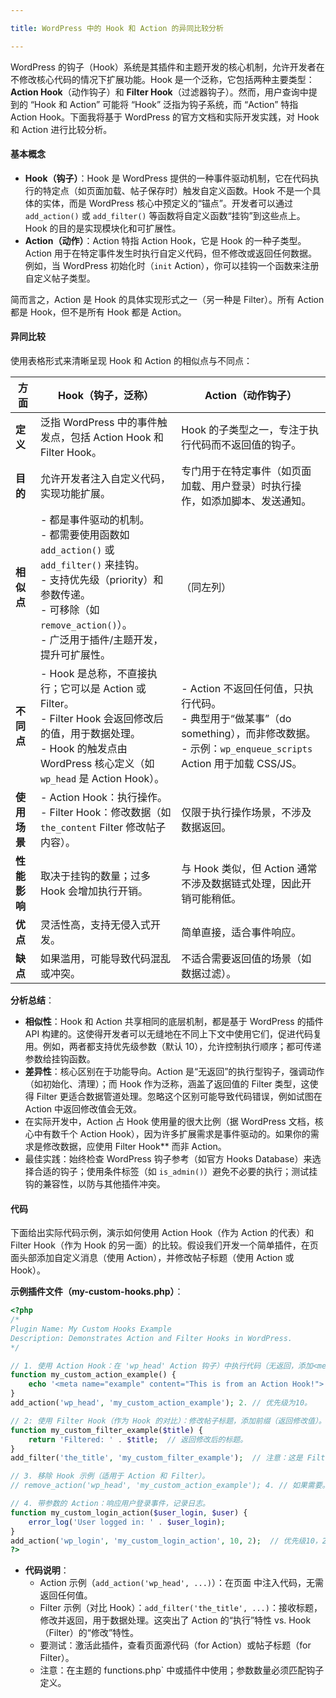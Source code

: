```yaml
---

title: WordPress 中的 Hook 和 Action 的异同比较分析

---
```


WordPress 的钩子（Hook）系统是其插件和主题开发的核心机制，允许开发者在不修改核心代码的情况下扩展功能。Hook 是一个泛称，它包括两种主要类型：**Action Hook**（动作钩子）和 **Filter Hook**（过滤器钩子）。然而，用户查询中提到的 “Hook 和 Action” 可能将 “Hook” 泛指为钩子系统，而 “Action” 特指 Action Hook。下面我将基于 WordPress 的官方文档和实际开发实践，对 Hook 和 Action 进行比较分析。

#### 基本概念
- **Hook（钩子）**：Hook 是 WordPress 提供的一种事件驱动机制，它在代码执行的特定点（如页面加载、帖子保存时）触发自定义函数。Hook 不是一个具体的实体，而是 WordPress 核心中预定义的“锚点”。开发者可以通过 `add_action()` 或 `add_filter()` 等函数将自定义函数“挂钩”到这些点上。Hook 的目的是实现模块化和可扩展性。
- **Action（动作）**：Action 特指 Action Hook，它是 Hook 的一种子类型。Action 用于在特定事件发生时执行自定义代码，但不修改或返回任何数据。例如，当 WordPress 初始化时（`init` Action），你可以挂钩一个函数来注册自定义帖子类型。

简而言之，Action 是 Hook 的具体实现形式之一（另一种是 Filter）。所有 Action 都是 Hook，但不是所有 Hook 都是 Action。

#### 异同比较
使用表格形式来清晰呈现 Hook 和 Action 的相似点与不同点：

| 方面       | Hook（钩子，泛称）                                                                 | Action（动作钩子）                                                                 |
|------------|------------------------------------------------------------------------------------|------------------------------------------------------------------------------------|
| **定义**  | 泛指 WordPress 中的事件触发点，包括 Action Hook 和 Filter Hook。                   | Hook 的子类型之一，专注于执行代码而不返回值的钩子。                                |
| **目的**  | 允许开发者注入自定义代码，实现功能扩展。                                           | 专门用于在特定事件（如页面加载、用户登录）时执行操作，如添加脚本、发送通知。      |
| **相似点** | - 都是事件驱动的机制。<br>- 都需要使用函数如 `add_action()` 或 `add_filter()` 来挂钩。<br>- 支持优先级（priority）和参数传递。<br>- 可移除（如 `remove_action()`）。<br>- 广泛用于插件/主题开发，提升可扩展性。 | （同左列）                                                                         |
| **不同点** | - Hook 是总称，不直接执行；它可以是 Action 或 Filter。<br>- Filter Hook 会返回修改后的值，用于数据处理。<br>- Hook 的触发点由 WordPress 核心定义（如 `wp_head` 是 Action Hook）。 | - Action 不返回任何值，只执行代码。<br>- 典型用于“做某事”（do something），而非修改数据。<br>- 示例：`wp_enqueue_scripts` Action 用于加载 CSS/JS。 |
| **使用场景** | - Action Hook：执行操作。<br>- Filter Hook：修改数据（如 `the_content` Filter 修改帖子内容）。 | 仅限于执行操作场景，不涉及数据返回。                                               |
| **性能影响** | 取决于挂钩的数量；过多 Hook 会增加执行开销。                                       | 与 Hook 类似，但 Action 通常不涉及数据链式处理，因此开销可能稍低。                 |
| **优点**  | 灵活性高，支持无侵入式开发。                                                       | 简单直接，适合事件响应。                                                           |
| **缺点**  | 如果滥用，可能导致代码混乱或冲突。                                                 | 不适合需要返回值的场景（如数据过滤）。                                             |

**分析总结**：
- **相似性**：Hook 和 Action 共享相同的底层机制，都是基于 WordPress 的插件 API 构建的。这使得开发者可以无缝地在不同上下文中使用它们，促进代码复用。例如，两者都支持优先级参数（默认 10），允许控制执行顺序；都可传递参数给挂钩函数。
- **差异性**：核心区别在于功能导向。Action 是“无返回”的执行型钩子，强调动作（如初始化、清理）；而 Hook 作为泛称，涵盖了返回值的 Filter 类型，这使得 Filter 更适合数据管道处理。忽略这个区别可能导致代码错误，例如试图在 Action 中返回修改值会无效。
- 在实际开发中，Action 占 Hook 使用量的很大比例（据 WordPress 文档，核心中有数千个 Action Hook），因为许多扩展需求是事件驱动的。如果你的需求是修改数据，应使用 Filter Hook** 而非 Action。
- 最佳实践：始终检查 WordPress 钩子参考（如官方 Hooks Database）来选择合适的钩子；使用条件标签（如 `is_admin()`）避免不必要的执行；测试挂钩的兼容性，以防与其他插件冲突。

#### 代码
下面给出实际代码示例，演示如何使用 Action Hook（作为 Action 的代表）和 Filter Hook（作为 Hook 的另一面）的比较。假设我们开发一个简单插件，在页面头部添加自定义消息（使用 Action），并修改帖子标题（使用 Action 或 Hook）。

**示例插件文件（my-custom-hooks.php）**：

```php
<?php
/*
Plugin Name: My Custom Hooks Example
Description: Demonstrates Action and Filter Hooks in WordPress.
*/

// 1. 使用 Action Hook：在 'wp_head' Action 钩子）中执行代码（无返回，添加<meta>标签）。
function my_custom_action_example() {
    echo '<meta name="example" content="This is from an Action Hook!">';
}
add_action('wp_head', 'my_custom_action_example'); 2. // 优先级为10。

// 2: 使用 Filter Hook（作为 Hook 的对比）：修改帖子标题，添加前缀（返回修改值）。
function my_custom_filter_example($title) {
    return 'Filtered: ' . $title;  // 返回修改后的标题。
}
add_filter('the_title', 'my_custom_filter_example');  // 注意：这是 Filter Hook，但属于 Hook 范畴。

// 3. 移除 Hook 示例（适用于 Action 和 Filter）。
// remove_action('wp_head', 'my_custom_action_example'); 4. // 如果需要。

// 4. 带参数的 Action：响应用户登录事件，记录日志。
function my_custom_login_action($user_login, $user) {
    error_log('User logged in: ' . $user_login);
}
add_action('wp_login', 'my_custom_login_action', 10, 2);  // 优先级10，2 个参数。
?>
```

- **代码说明**：
  - Action 示例（`add_action('wp_head', ...)`）：在页面 <head> 中注入代码，无需返回任何值。
  - Filter 示例（对比 Hook）：`add_filter('the_title', ...)`：接收标题，修改并返回，用于数据处理。这突出了 Action 的“执行”特性 vs. Hook（Filter）的“修改”特性。
  - 要测试：激活此插件，查看页面源代码（for Action）或帖子标题（for Filter）。
  - 注意：在主题的 functions.php` 中或插件中使用；参数数量必须匹配钩子定义。

